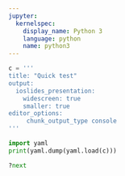 ```yaml
---
jupyter:
  kernelspec:
    display_name: Python 3
    language: python
    name: python3
---
```


```python
c = '''
title: "Quick test"
output:
  ioslides_presentation:
    widescreen: true
    smaller: true
editor_options:
     chunk_output_type console
'''
```

```python
import yaml
print(yaml.dump(yaml.load(c)))
```

```python
?next
```
